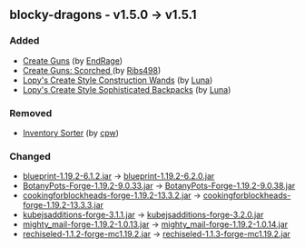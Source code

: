 ## blocky-dragons - v1.5.0 -> v1.5.1

### Added

  * [Create Guns](https://www.curseforge.com/minecraft/texture-packs/create-guns) (by [EndRage](https://www.curseforge.com/members/EndRage/projects))
  * [Create Guns: Scorched ](https://www.curseforge.com/minecraft/texture-packs/create-guns-a-scorched-addon) (by [Ribs498](https://www.curseforge.com/members/Ribs498/projects))
  * [Lopy's Create Style Construction Wands](https://www.curseforge.com/minecraft/texture-packs/create-style-construction-wands) (by [Luna](https://www.curseforge.com/members/Luna/projects))
  * [Lopy's Create Style Sophisticated Backpacks](https://www.curseforge.com/minecraft/texture-packs/create-sophisticated-backpacks) (by [Luna](https://www.curseforge.com/members/Luna/projects))

### Removed

  * [Inventory Sorter](https://www.curseforge.com/minecraft/mc-mods/inventory-sorter) (by [cpw](https://www.curseforge.com/members/cpw/projects))

### Changed

  * [blueprint-1.19.2-6.1.2.jar](https://www.curseforge.com/minecraft/mc-mods/blueprint/files/4442628) -> [blueprint-1.19.2-6.2.0.jar](https://www.curseforge.com/minecraft/mc-mods/blueprint/files/4749000)
  * [BotanyPots-Forge-1.19.2-9.0.33.jar](https://www.curseforge.com/minecraft/mc-mods/botany-pots/files/4514735) -> [BotanyPots-Forge-1.19.2-9.0.38.jar](https://www.curseforge.com/minecraft/mc-mods/botany-pots/files/4736598)
  * [cookingforblockheads-forge-1.19.2-13.3.2.jar](https://www.curseforge.com/minecraft/mc-mods/cooking-for-blockheads/files/4513817) -> [cookingforblockheads-forge-1.19.2-13.3.3.jar](https://www.curseforge.com/minecraft/mc-mods/cooking-for-blockheads/files/4749423)
  * [kubejsadditions-forge-3.1.1.jar](https://www.curseforge.com/minecraft/mc-mods/kubejs-additions/files/4704056) -> [kubejsadditions-forge-3.2.0.jar](https://www.curseforge.com/minecraft/mc-mods/kubejs-additions/files/4748376)
  * [mighty_mail-forge-1.19.2-1.0.13.jar](https://www.curseforge.com/minecraft/mc-mods/mighty-mail/files/4733475) -> [mighty_mail-forge-1.19.2-1.0.14.jar](https://www.curseforge.com/minecraft/mc-mods/mighty-mail/files/4750268)
  * [rechiseled-1.1.2-forge-mc1.19.2.jar](https://www.curseforge.com/minecraft/mc-mods/rechiseled/files/4660086) -> [rechiseled-1.1.3-forge-mc1.19.2.jar](https://www.curseforge.com/minecraft/mc-mods/rechiseled/files/4748666)

